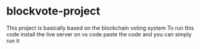 # blockvote-project
This project is basically based on the blockchain voting system
To run this code install the live server on vs code paste the code and you can simply run it
